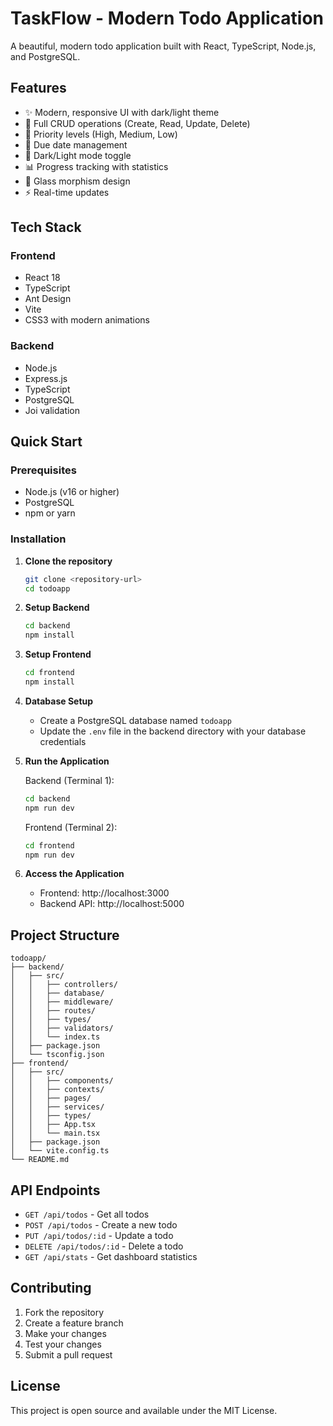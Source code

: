 # TaskFlow - Modern Todo Application

A beautiful, modern todo application built with React, TypeScript, Node.js, and PostgreSQL.

## Features

- ✨ Modern, responsive UI with dark/light theme
- 🚀 Full CRUD operations (Create, Read, Update, Delete)
- 🎯 Priority levels (High, Medium, Low)
- 📅 Due date management
- 🌙 Dark/Light mode toggle
- 📊 Progress tracking with statistics
- 🎨 Glass morphism design
- ⚡ Real-time updates

## Tech Stack

### Frontend
- React 18
- TypeScript
- Ant Design
- Vite
- CSS3 with modern animations

### Backend
- Node.js
- Express.js
- TypeScript
- PostgreSQL
- Joi validation

## Quick Start

### Prerequisites
- Node.js (v16 or higher)
- PostgreSQL
- npm or yarn

### Installation

1. **Clone the repository**
   ```bash
   git clone <repository-url>
   cd todoapp
   ```

2. **Setup Backend**
   ```bash
   cd backend
   npm install
   ```

3. **Setup Frontend**
   ```bash
   cd frontend
   npm install
   ```

4. **Database Setup**
   - Create a PostgreSQL database named `todoapp`
   - Update the `.env` file in the backend directory with your database credentials

5. **Run the Application**
   
   Backend (Terminal 1):
   ```bash
   cd backend
   npm run dev
   ```
   
   Frontend (Terminal 2):
   ```bash
   cd frontend
   npm run dev
   ```

6. **Access the Application**
   - Frontend: http://localhost:3000
   - Backend API: http://localhost:5000

## Project Structure

```
todoapp/
├── backend/
│   ├── src/
│   │   ├── controllers/
│   │   ├── database/
│   │   ├── middleware/
│   │   ├── routes/
│   │   ├── types/
│   │   ├── validators/
│   │   └── index.ts
│   ├── package.json
│   └── tsconfig.json
├── frontend/
│   ├── src/
│   │   ├── components/
│   │   ├── contexts/
│   │   ├── pages/
│   │   ├── services/
│   │   ├── types/
│   │   ├── App.tsx
│   │   └── main.tsx
│   ├── package.json
│   └── vite.config.ts
└── README.md
```

## API Endpoints

- `GET /api/todos` - Get all todos
- `POST /api/todos` - Create a new todo
- `PUT /api/todos/:id` - Update a todo
- `DELETE /api/todos/:id` - Delete a todo
- `GET /api/stats` - Get dashboard statistics

## Contributing

1. Fork the repository
2. Create a feature branch
3. Make your changes
4. Test your changes
5. Submit a pull request

## License

This project is open source and available under the MIT License.

